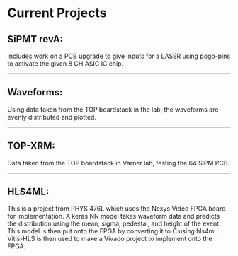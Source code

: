# Current Projects
## SiPMT revA:
Includes work on a PCB upgrade to give inputs for a LASER using pogo-pins to activate the given 8 CH ASIC IC chip. 

---

## Waveforms:
Using data taken from the TOP boardstack in the lab, the waveforms are evenly distributed and plotted.

---

## TOP-XRM:
Data taken from the TOP boardstack in Varner lab, testing the 64 SiPM PCB.    

---

## HLS4ML:
This is a project from PHYS 476L which uses the Nexys Video FPGA board for implementation. A keras NN model takes waveform data and predicts the distribution using the mean, sigma, pedestal, and height of the event. This model is then put onto the FPGA by converting it to C using hls4ml. Vitis-HLS is then used to make a Vivado project to implement onto the FPGA.
